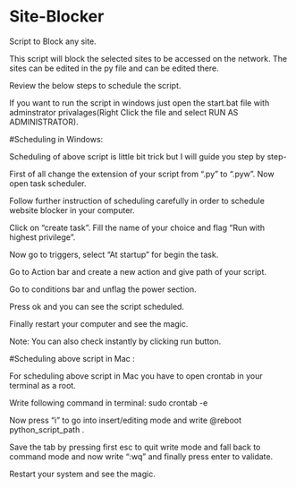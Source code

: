# Site-Blocker
Script to Block any site.

This script will block the selected sites to be accessed on the network.
The sites can be edited in the py file and can be edited there.

Review the below steps to schedule the script.

If you want to run the script in windows just open the start.bat file with adminstrator privalages(Right Click the file and select RUN AS ADMINISTRATOR).



#Scheduling in Windows: 

Scheduling of above script is little bit trick but I will guide you step by step-

First of all change the extension of your script from “.py” to “.pyw”.
Now open task scheduler.

Follow further instruction of scheduling carefully in order to schedule website blocker in your computer.

Click on “create task”. Fill the name of your choice and flag “Run with highest privilege”.

Now go to triggers, select “At startup” for begin the task.

Go to Action bar and create a new action and give path of your script.

Go to conditions bar and unflag the power section.

Press ok and you can see the script scheduled.

Finally restart your computer and see the magic.

Note: You can also check instantly by clicking run button.




#Scheduling above script in Mac : 

For scheduling above script in Mac you have to open crontab in your terminal as a root.

Write following command in terminal:
sudo crontab -e

Now press “i” to go into insert/editing mode and write @reboot python_script_path .

Save the tab by pressing first esc to quit write mode and fall back to command mode and now write “:wq” and finally press enter to validate.

Restart your system and see the magic.
